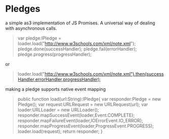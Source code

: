 Pledges
=======

a simple as3 implementation of JS Promises. A universal way of dealing with asynchronous calls.

> var pledge:IPledge =  loader.load("http://www.w3schools.com/xml/note.xml");
> pledge.done(successHandler);
> pledge.fail(errorHandler);
> pledge.progress(progressHandler);

or

> loader.load("http://www.w3schools.com/xml/note.xml").then(successHandler,errorHandler,progressHandler);

making a pledge supports native event mapping

>   public function load(url:String):IPledge{
>       var responder:Pledge = new Pledge();
>       var request:URLRequest = new URLRequest(url);
>       var loader:URLLoader = new URLLoader();
>       responder.mapSuccessEvent(loader,Event.COMPLETE);
>       responder.mapFailureEvent(loader,IOErrorEvent.IO_ERROR);
>       responder.mapProgressEvent(loader,ProgressEvent.PROGRESS);
>       loader.load(request);
>       return responder;
>   }

